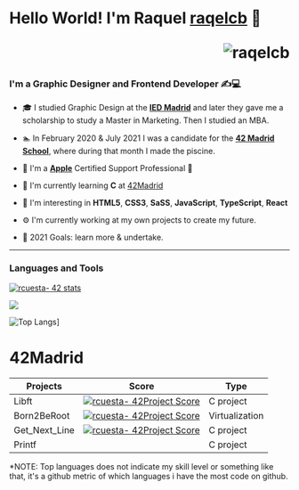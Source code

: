 # Hello World! I'm Raquel [raqelcb](http://rcbdesigner.com) 👋 <p align="right"> <img src="https://komarev.com/ghpvc/?username=raqelcb&label=Profile%20views&color=fa8333&style=flat" alt="raqelcb" /> </p>

### I'm a Graphic Designer and Frontend Developer ✍️💻

- 🎓 I studied Graphic Design at the [**IED Madrid**](https://iedmadrid.com) and later they gave me a scholarship to study a Master in Marketing. Then I studied an MBA.
- 🏊‍ In February 2020 & July 2021 I was a candidate for the [**42 Madrid School**](https://www.42madrid.com/en/), where during that month I made the piscine.
- 🍏 I'm a [**Apple**](https://apple.com) Certified Support Professional 

- 🌱 I'm currently learning **C** at [42Madrid](https://www.42madrid.com/en/)
- 🧠 I'm interesting in **HTML5**, **CSS3**, **SaSS**, **JavaScript**, **TypeScript**, **React**
- ⚙️ I'm currently working at my own projects to create my future.
- 🚀 2021 Goals: learn more & undertake.
---
### Languages and Tools

[![rcuesta- 42 stats](https://badge42.herokuapp.com/api/stats/rcuesta-?privacyEmail=true)](https://www.42madrid.com/en)

![](https://github-readme-stats.vercel.app/api?username=raqelcb&count_private=true&show_icons=true&theme=dark&hide_title=true)

<!--![Raqelcb's github stats](https://github-readme-stats.vercel.app/api?username=raqelcb&show_icons=true&count_private=true) -->
![Top Langs](https://github-readme-stats.vercel.app/api/top-langs/?username=raqelcb&layout=compact&exclude_repo=ft_server&langs_count=13&theme=dark)]


# 42Madrid

|   Projects	|  Score	| Type |
|---	|---	|--- |
| Libft |[![rcuesta- 42Project Score](https://badge42.herokuapp.com/api/project/rcuesta-/Libft)](https://github.com/raqelcb) | C project |
| Born2BeRoot | [![rcuesta- 42Project Score](https://badge42.herokuapp.com/api/project/rcuesta-/born2beroot)](https://github.com/raqelcb) | Virtualization |
| Get_Next_Line	| [![rcuesta- 42Project Score](https://badge42.herokuapp.com/api/project/rcuesta-/get_next_line)](https://github.com/raqelcb) | C project |
| Printf	|  | C project |



*NOTE: Top languages does not indicate my skill level or something like that, it's a github metric of which languages i have the most code on github.
